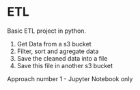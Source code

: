 # ETL
Basic ETL project in python.

1) Get Data from a s3 bucket
2) Filter, sort and agregate data
3) Save the cleaned data into a file
4) Save this file in another s3 bucket


Approach number 1 - Jupyter Notebook only




